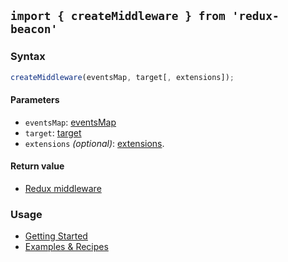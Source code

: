 ## `import { createMiddleware } from 'redux-beacon'`

### Syntax

```js
createMiddleware(eventsMap, target[, extensions]);
```

#### Parameters

 * `eventsMap`: [eventsMap](events-map.md)
 * `target`: [target](../targets/index.md)
 * `extensions` *(optional)*: [extensions](../extensions/index.md).

#### Return value
 * [Redux middleware](http://redux.js.org/docs/advanced/Middleware.html#the-final-approach)

### Usage
 * [Getting Started](../getting-started-redux-users.md)
 * [Examples & Recipes](../recipes/index.md)

